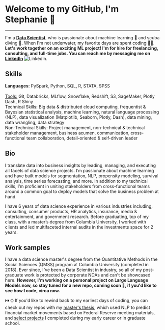 # Welcome to my GitHub, I'm Stephanie 👋
---
I'm a <b><ins>Data Scientist</ins></b>, who is passionate about machine learning 🤖 and scuba diving 🤿.  When I'm not underwater, my favorite days are spent coding 👩‍💻.
<br>
<b>Let's work together on an exciting ML project!  I'm for hire for freelancing, consulting, and full-time jobs.  You can reach me by messaging me on [LinkedIn](https://www.linkedin.com/in/stephanielangeland/)</b> ![Linkedin](https://i.stack.imgur.com/gVE0j.png).

## Skills
<b>Languages:</b> PySpark, Python, SQL, R, STATA, SPSS
<br>
<br>
<ins>Tools:</ins> Git, Databricks, MLflow, Snowflake, Redshift, S3, SageMaker, Plotly Dash, R Shiny
<br>
Technical Skills: Big data & distributed cloud computing, frequentist & Bayesian statistical analysis, machine learning, natural language processing (NLP), data visualization (Matplotlib, Seaborn, Plotly, Dash), data mining, data wrangling, data strategy
<br>
Non-Technical Skills: Project management, non-technical & technical stakeholder management, business acumen, communication, cross-functional team collaboration, detail-oriented & self-driven leader

## Bio
I translate data into business insights by leading, managing, and executing all facets of data science projects.  I’m passionate about machine learning and have built models for segmentation, NLP, propensity modeling, survival analysis, time series forecasting, and more.  In addition to my technical skills, I’m proficient in uniting stakeholders from cross-functional teams around a common goal to deploy models that solve the business problem at hand.  

I have 6 years of data science experience in various industries including, consulting, consumer products, HR analytics, insurance, media & entertainment, and government research.  Before graduating, top of my class, with a master’s degree from Columbia University, I worked with clients and led multifaceted internal audits in the investments space for 2 years.

## Work samples
I have a data science master's degree from the Quantitative Methods in the Social Sciences (QMSS) program at Columbia University (completed in 2018).  Ever since, I've been a Data Scientist in industry, so all of my post-graduate work is protected by corporate NDAs and can't be showcased here.  <b>However, I'm working on a personal project on Large Language Models now, so stay tuned for a new repo, coming soon 🚨, if you'd like to see how I code, circa now.</b>

⏮️ ⏰ If you'd like to rewind back to my earliest days of coding, you can check out my repos with my [master's thesis](https://github.com/Slangeland1/Investment_Advice_from_the_FOMC), which used NLP to predict financial market movements based on Federal Reserve meeting materials, and [select projects](https://github.com/Slangeland1/Projects) I completed during my early career or in graduate school.
